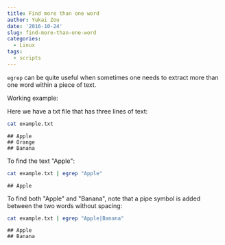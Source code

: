 ```yaml
---
title: Find more than one word
author: Yukai Zou
date: '2016-10-24'
slug: find-more-than-one-word
categories:
  - Linux
tags:
  - scripts
---
```





`egrep` can be quite useful when sometimes one needs to extract more than one word within a piece of text.

Working example:

Here we have a txt file that has three lines of text:


```bash
cat example.txt
```

```
## Apple
## Orange
## Banana
```

To find the text "Apple":


```bash
cat example.txt | egrep "Apple"
```

```
## Apple
```

To find both "Apple" and "Banana", note that a pipe symbol is added between the two words without spacing:


```bash
cat example.txt | egrep "Apple|Banana"
```

```
## Apple
## Banana
```

